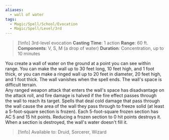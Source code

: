 ```yaml
---
aliases:
  - wall of water
tags:
  - Magic/Spell/School/Evocation
  - Magic/Spell/Level/3rd
---
```

>[!info]
>3rd-level evocation
>**Casting Time**: 1 action
>**Range**: 60 ft.
>**Components**: V, S, M (a drop of water)
>**Duration**: Concentration, up to 10 minutes

You create a wall of water on the ground at a point you can see within range. You can make the wall up to 30 feet long, 10 feet high, and 1 foot thick, or you can make a ringed wall up to 20 feet in diameter, 20 feet high, and 1 foot thick. The wall vanishes when the spell ends. The wall's space is difficult terrain.<br>
Any ranged weapon attack that enters the wall's space has disadvantage on the attack roll, and fire damage is halved if the fire effect passes through the wall to reach its target. Spells that deal cold damage that pass through the wall cause the area of the wall they pass through to freeze solid (at least a 5-foot-square section is frozen). Each 5-foot-square frozen section has AC 5 and 15 hit points. Reducing a frozen section to 0 hit points destroys it. When a section is destroyed, the wall's water doesn't fill it.<br>
>[!info] Available to:
>Druid, Sorcerer, Wizard